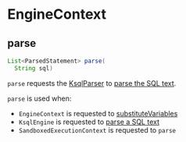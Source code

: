 # EngineContext

## <span id="parse"> parse

```java
List<ParsedStatement> parse(
  String sql)
```

`parse` requests the [KsqlParser](#parser) to [parse the SQL text](KsqlParser.md#parse).

`parse` is used when:

* `EngineContext` is requested to [substituteVariables](#substituteVariables)
* `KsqlEngine` is requested to [parse a SQL text](KsqlEngine.md#parse)
* `SandboxedExecutionContext` is requested to `parse`
